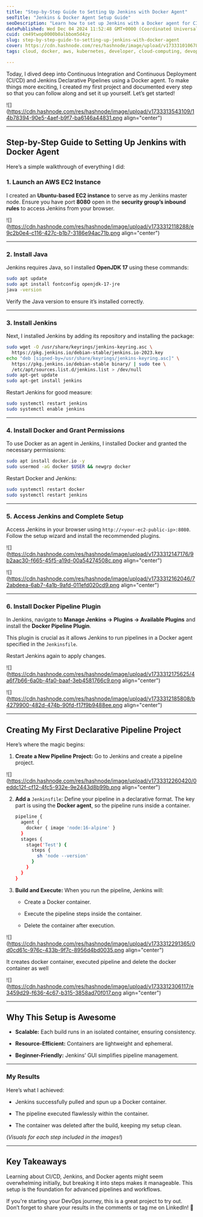 ```yaml
---
title: "Step-by-Step Guide to Setting Up Jenkins with Docker Agent"
seoTitle: "Jenkins & Docker Agent Setup Guide"
seoDescription: "Learn how to set up Jenkins with a Docker agent for CI/CD, from EC2 instance launch to creating your first pipeline project"
datePublished: Wed Dec 04 2024 11:52:48 GMT+0000 (Coordinated Universal Time)
cuid: cm49twop0000b0albbom5d4zy
slug: step-by-step-guide-to-setting-up-jenkins-with-docker-agent
cover: https://cdn.hashnode.com/res/hashnode/image/upload/v1733310106787/35d842c9-a7f2-47cf-936f-c1af510bf60a.png
tags: cloud, docker, aws, kubernetes, developer, cloud-computing, devops, hashnode, jenkins, 2articles1week, ci-cd, devops-articles, 90daysofdevops, 90daysofdevops-chanllenge, tws

---
```


Today, I dived deep into Continuous Integration and Continuous Deployment (CI/CD) and Jenkins Declarative Pipelines using a Docker agent. To make things more exciting, I created my first project and documented every step so that you can follow along and set it up yourself. Let’s get started!

![](https://cdn.hashnode.com/res/hashnode/image/upload/v1733313543109/14b78394-90e5-4aef-b9f7-ba6146a44831.png align="center")

---

## **Step-by-Step Guide to Setting Up Jenkins with Docker Agent**

Here’s a simple walkthrough of everything I did:

### **1\. Launch an AWS EC2 Instance**

I created an **Ubuntu-based EC2 instance** to serve as my Jenkins master node. Ensure you have port **8080** open in the **security group’s inbound rules** to access Jenkins from your browser.

![](https://cdn.hashnode.com/res/hashnode/image/upload/v1733312118288/e9c2b0e4-c116-427c-b1b7-3186e94ac71b.png align="center")

---

### **2\. Install Java**

Jenkins requires Java, so I installed **OpenJDK 17** using these commands:

```bash
sudo apt update
sudo apt install fontconfig openjdk-17-jre
java -version
```

Verify the Java version to ensure it’s installed correctly.

---

### **3\. Install Jenkins**

Next, I installed Jenkins by adding its repository and installing the package:

```bash
sudo wget -O /usr/share/keyrings/jenkins-keyring.asc \
  https://pkg.jenkins.io/debian-stable/jenkins.io-2023.key
echo "deb [signed-by=/usr/share/keyrings/jenkins-keyring.asc]" \
  https://pkg.jenkins.io/debian-stable binary/ | sudo tee \
  /etc/apt/sources.list.d/jenkins.list > /dev/null
sudo apt-get update
sudo apt-get install jenkins
```

Restart Jenkins for good measure:

```bash
sudo systemctl restart jenkins
sudo systemctl enable jenkins
```

---

### **4\. Install Docker and Grant Permissions**

To use Docker as an agent in Jenkins, I installed Docker and granted the necessary permissions:

```bash
sudo apt install docker.io -y
sudo usermod -aG docker $USER && newgrp docker
```

Restart Docker and Jenkins:

```bash
sudo systemctl restart docker
sudo systemctl restart jenkins
```

---

### **5\. Access Jenkins and Complete Setup**

Access Jenkins in your browser using `http://<your-ec2-public-ip>:8080`. Follow the setup wizard and install the recommended plugins.

![](https://cdn.hashnode.com/res/hashnode/image/upload/v1733312147176/9b2aac30-f665-45f5-a19d-00a54274508c.png align="center")

![](https://cdn.hashnode.com/res/hashnode/image/upload/v1733312162046/72abdeea-6ab7-4a1b-9afd-011efd020cd9.png align="center")

---

### **6\. Install Docker Pipeline Plugin**

In Jenkins, navigate to **Manage Jenkins → Plugins → Available Plugins** and install the **Docker Pipeline Plugin**.

This plugin is crucial as it allows Jenkins to run pipelines in a Docker agent specified in the `Jenkinsfile`.

Restart Jenkins again to apply changes.

![](https://cdn.hashnode.com/res/hashnode/image/upload/v1733312175625/4a6f7b66-6a0b-4fa0-baaf-3eb4581766c9.png align="center")

![](https://cdn.hashnode.com/res/hashnode/image/upload/v1733312185808/b4279900-482d-474b-90fd-f17f9b9488ee.png align="center")

---

## **Creating My First Declarative Pipeline Project**

Here’s where the magic begins:

1. **Create a New Pipeline Project:** Go to Jenkins and create a pipeline project.
    

![](https://cdn.hashnode.com/res/hashnode/image/upload/v1733312260420/0eddc12f-cf12-4fc5-932e-9e2443d8b99b.png align="center")

2. **Add a** `Jenkinsfile`: Define your pipeline in a declarative format. The key part is using the **Docker agent**, so the pipeline runs inside a container.
    
    ```bash
    pipeline {
      agent {
        docker { image 'node:16-alpine' }
      }
      stages {
        stage('Test') {
          steps {
            sh 'node --version'
          }
        }
      }
    }
    ```
    
3. **Build and Execute:** When you run the pipeline, Jenkins will:
    
    * Create a Docker container.
        
    * Execute the pipeline steps inside the container.
        
    * Delete the container after execution.
        

![](https://cdn.hashnode.com/res/hashnode/image/upload/v1733312291365/0d0cd61c-976c-433b-9f7c-8956d4bd0035.png align="center")

It creates docker container, executed pipeline and delete the docker container as well

![](https://cdn.hashnode.com/res/hashnode/image/upload/v1733312306117/e3459d29-f636-4c67-b315-3858ad70f017.png align="center")

---

## **Why This Setup is Awesome**

* **Scalable:** Each build runs in an isolated container, ensuring consistency.
    
* **Resource-Efficient:** Containers are lightweight and ephemeral.
    
* **Beginner-Friendly:** Jenkins’ GUI simplifies pipeline management.
    

---

### **My Results**

Here’s what I achieved:

* Jenkins successfully pulled and spun up a Docker container.
    
* The pipeline executed flawlessly within the container.
    
* The container was deleted after the build, keeping my setup clean.
    

(*Visuals for each step included in the images!*)

---

## **Key Takeaways**

Learning about CI/CD, Jenkins, and Docker agents might seem overwhelming initially, but breaking it into steps makes it manageable. This setup is the foundation for advanced pipelines and workflows.

If you're starting your DevOps journey, this is a great project to try out. Don’t forget to share your results in the comments or tag me on LinkedIn! 🚀